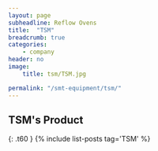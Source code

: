 ```yaml
---
layout: page
subheadline: Reflow Ovens
title:  "TSM"
breadcrumb: true
categories:
    - company
header: no
image:
    title: tsm/TSM.jpg

permalink: "/smt-equipment/tsm/"
---
```


## TSM's Product ##
{: .t60 }
{% include list-posts tag='TSM' %}
